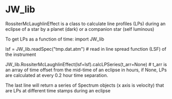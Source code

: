 # JW_lib

RossiterMcLaughlinEffect is a class to calculate line profiles (LPs) during an eclipse of a star by a planet (dark) or a companion star (self luminous)

To get LPs as a function of time:
import JW_lib

lsf = JW_lib.readSpec("tmp.dat.atm") # read in line spread function (LSF) of the instrument 

JW_lib.RossiterMcLaughlinEffect(lsf=lsf).calcLPSeries(t_arr=None) # t_arr is an array of time offset from the mid-time of an eclipse in hours, if None, LPs are calculated at every 0.2 hour time separation. 

The last line will return a series of Spectrum objects (x axis is velocity) that are LPs at different time stamps during an eclipse
